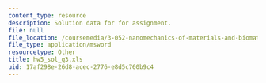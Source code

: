 ```yaml
---
content_type: resource
description: Solution data for for assignment.
file: null
file_location: /coursemedia/3-052-nanomechanics-of-materials-and-biomaterials-spring-2007/17af298e26d8acec2776e8d5c760b9c4_hw5_sol_q3.xls
file_type: application/msword
resourcetype: Other
title: hw5_sol_q3.xls
uid: 17af298e-26d8-acec-2776-e8d5c760b9c4
---
```

